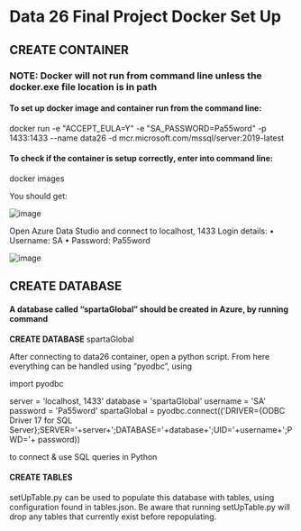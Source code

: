 
# Data 26 Final Project Docker Set Up



## CREATE CONTAINER

### NOTE: Docker will not run from command line unless the docker.exe file location is in path

#### To set up docker image and container run from the command line:

docker run -e "ACCEPT_EULA=Y" -e "SA_PASSWORD=Pa55word" -p 1433:1433 --name data26 -d mcr.microsoft.com/mssql/server:2019-latest

#### To check if the container is setup correctly, enter into command line:

docker images

You should get:

![image](https://user-images.githubusercontent.com/97161073/153217630-12ed001b-4d17-449c-8e2b-1c263b9296b4.png)


Open Azure Data Studio and connect to localhost, 1433 
Login details:
•	Username: SA
•	Password: Pa55word

![image](https://user-images.githubusercontent.com/97161073/153218018-21ba044a-4ec7-4cad-a3f9-44ea39856cd8.png=800x800)

## CREATE DATABASE

#### A database called “spartaGlobal” should be created in Azure, by running command

**CREATE DATABASE** spartaGlobal

After connecting to data26 container, open a python script. From here everything can be handled using “pyodbc”, using

import pyodbc

server = 'localhost, 1433'
database = 'spartaGlobal'
username = 'SA'
password = 'Pa55word'
spartaGlobal = pyodbc.connect(('DRIVER={ODBC Driver 17 for SQL Server};SERVER='+server+';DATABASE='+database+';UID='+username+';PWD='+ password))

to connect & use SQL queries in Python

#### CREATE TABLES

setUpTable.py can be used to populate this database with tables, using configuration found in tables.json.
Be aware that running setUpTable.py will drop any tables that currently exist before repopulating.

